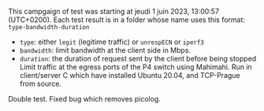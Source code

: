This campgaign of test was starting at jeudi 1 juin 2023, 13:00:57 (UTC+0200).
Each test result is in a folder whose name uses this format: `type-bandwidth-duration`
- `type`: either `legit` (legitime traffic) or `unrespECN` or `iperf3`
- `bandwidth`: limit bandwidth at the client side in Mbps.
- `duration`: the duration of request sent by the client before being stopped
Limit traffic at the egress ports of the P4 switch using Mahimahi. Run in client/server C which have installed Ubuntu 20.04, and TCP-Prague from source.

Double test. Fixed bug which removes picolog.

